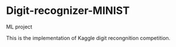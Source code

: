 # Digit-recognizer-MINIST
ML project

This is the implementation of Kaggle digit recongnition competition.
